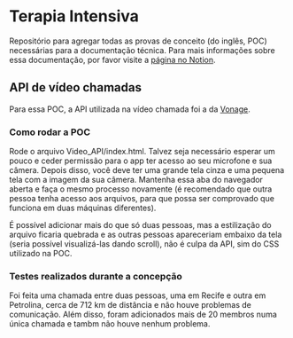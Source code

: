 # Terapia Intensiva
Repositório para agregar todas as provas de conceito (do inglês, POC) necessárias para a documentação técnica. Para mais informações sobre essa documentação, por favor visite a [página no Notion](https://www.notion.so/citiufpe/Documenta-o-T-cnica-e3546b617c4148c6883c48124cbc847a).

## API de vídeo chamadas
Para essa POC, a API utilizada na vídeo chamada foi a da [Vonage](https://www.vonage.com/communications-apis/video/?icmp=l3nav_overview_novalue).

### Como rodar a POC
Rode o arquivo Video_API/index.html. Talvez seja necessário esperar um pouco e ceder permissão para o app ter acesso ao seu microfone e sua câmera. Depois disso, você deve ter uma grande tela cinza e uma pequena tela com a imagem da sua câmera. Mantenha essa aba do navegador aberta e faça o mesmo processo novamente (é recomendado que outra pessoa tenha acesso aos arquivos, para que possa ser comprovado que funciona em duas máquinas diferentes).

É possível adicionar mais do que só duas pessoas, mas a estilização do arquivo ficaria quebrada e as outras pessoas apareceriam embaixo da tela (seria possível visualizá-las dando scroll), não é culpa da API, sim do CSS utilizado na POC.

### Testes realizados durante a concepção
Foi feita uma chamada entre duas pessoas, uma em Recife e outra em Petrolina, cerca de 712 km de distância e não houve problemas de comunicação. Além disso, foram adicionados mais de 20 membros numa única chamada e tambm não houve nenhum problema.
